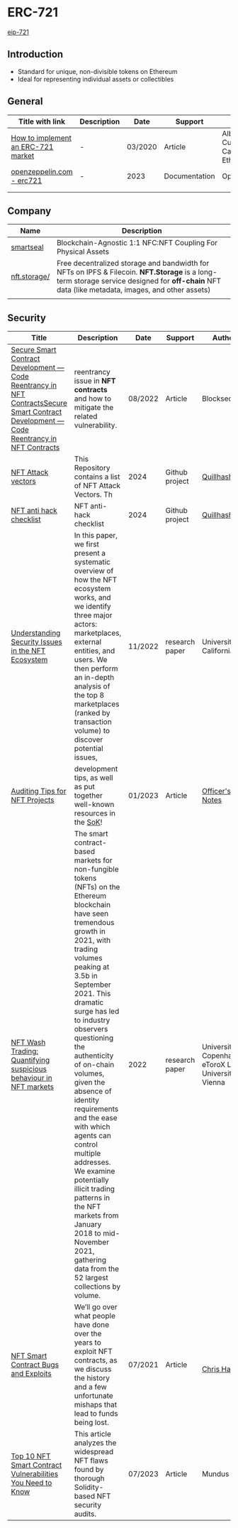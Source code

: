 # ERC-721

[eip-721](https://eips.ethereum.org/EIPS/eip-721)

## Introduction

- Standard for unique, non-divisible tokens on Ethereum
- Ideal for representing individual assets or collectibles

## General

| Title with link                                              | Description | Date    | Support       | Author                               |
| ------------------------------------------------------------ | ----------- | ------- | ------------- | ------------------------------------ |
| [How to implement an ERC-721 market](https://ethereum.org/en/developers/tutorials/how-to-implement-an-erc721-market/) | -           | 03/2020 | Article       | Alberto Cuesta Cañada / Ethereum.org |
| [openzeppelin.com - erc721](https://docs.openzeppelin.com/contracts/5.x/erc721) | -           | 2023    | Documentation | OpenZeppelin                         |
|                                                              |             |         |               |                                      |
|                                                              |             |         |               |                                      |



## Company

| Name                                           | Description                                                  |
| ---------------------------------------------- | ------------------------------------------------------------ |
| [smartseal](https://smartseal.io/how-it-works) | Blockchain-Agnostic  1:1 NFC:NFT Coupling For Physical Assets |
| [nft.storage/](https://nft.storage/)           | Free decentralized storage and bandwidth for NFTs on IPFS & Filecoin. **NFT.Storage** is a long-term storage service designed for **off-chain** NFT data (like metadata, images, and other assets) |
|                                                |                                                              |



## Security

| Title                                                        | Description                                                  | Date    | Support        | Author                                                       |
| ------------------------------------------------------------ | ------------------------------------------------------------ | ------- | -------------- | ------------------------------------------------------------ |
| [Secure Smart Contract Development — Code Reentrancy in NFT ContractsSecure Smart Contract Development — Code Reentrancy in NFT Contracts](https://blocksecteam.medium.com/secure-smart-contract-development-code-reentrancy-in-nft-contracts-fa6799a3966c) | reentrancy issue in **NFT contracts** and how to mitigate the related vulnerability. | 08/2022 | Article        | Blocksec                                                     |
| [NFT Attack vectors](https://github.com/Quillhash/NFT-Attack-Vectors) | This Repository contains a list of NFT Attack Vectors. Th    | 2024    | Github project | [Quillhash](https://github.com/Quillhash)                    |
| [NFT anti hack checklist](https://github.com/Quillhash/NFT-anti-hack-checklist) | NFT anti-hack checklist                                      | 2024    | Github project | [Quillhash](https://github.com/Quillhash)                    |
| [Understanding Security Issues in the NFT Ecosystem](https://dl.acm.org/doi/abs/10.1145/3548606.3559342) | In this paper, we first present a systematic overview of how the NFT ecosystem works, and we identify three major actors: marketplaces, external entities, and users. We then perform an in-depth analysis of the top 8 marketplaces (ranked by transaction volume) to discover potential issues, | 11/2022 | research paper | University of California                                     |
| [Auditing Tips for NFT Projects](https://blog.pessimistic.io/auditing-tips-for-nft-projects-355872213848) | development tips, as well as put together well-known resources in the [SoK](https://www.jsys.org/type_SoK/)! | 01/2023 | Article        | [Officer's Notes](https://officercia.medium.com/?source=post_page---byline--355872213848---------------------------------------) |
| [NFT Wash Trading: Quantifying suspicious behaviour in NFT markets](https://arxiv.org/abs/2202.03866) | The smart contract-based markets for non-fungible tokens (NFTs) on the Ethereum blockchain have seen tremendous growth in 2021, with trading volumes peaking at 3.5b in September 2021. This dramatic surge has led to industry observers questioning the authenticity of on-chain volumes, given the absence of identity requirements and the ease with which agents can control multiple addresses. We examine potentially illicit trading patterns in the NFT markets from January 2018 to mid-November 2021, gathering data from the 52 largest collections by volume. | 2022    | research paper | University of Copenhagen,  eToroX Labs, University of Vienna |
| [NFT Smart Contract Bugs and Exploits](https://blog.mycrypto.com/nft-smart-contract-bugs-exploits) | We’ll go over what people have done over the years to exploit NFT contracts, as we discuss the history and a few unfortunate mishaps that lead to funds being lost. | 07/2021 | Article        | [<br/>Chris Hamer](https://blog.mycrypto.com/author/chris)   |
| [Top 10 NFT Smart Contract Vulnerabilities You Need to Know](https://mundus.dev/tpost/skoyjs7cd1-top-10-nft-smart-contract-vulnerabilitie) | This article analyzes the widespread NFT flaws found by thorough Solidity-based NFT security audits. | 07/2023 | Article        | Mundus                                                       |
